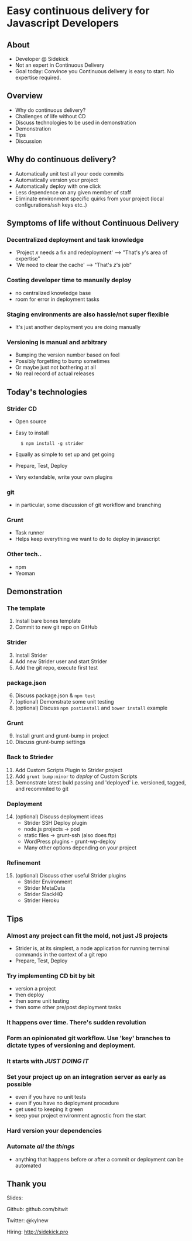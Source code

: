 # Easy continuous delivery for Javascript Developers


## About
- Developer @ Sidekick
- Not an expert in Continuous Delivery
- Goal today: Convince you Continuous delivery is easy to start. No expertise required.


## Overview
- Why do continuous delivery?
- Challenges of life without CD
- Discuss technologies to be used in demonstration
- Demonstration
- Tips
- Discussion


## Why do continuous delivery?
- Automatically unit test all your code commits
- Automatically version your project
- Automatically deploy with one click
- Less dependence on any given member of staff
- Eliminate environment specific quirks from your project (local configurations/ssh keys etc..)


## Symptoms of life without Continuous Delivery

### Decentralized deployment and task knowledge
- 'Project *x* needs a fix and redeployment' --> "That's *y*'s area of expertise"
- 'We need to clear the cache' --> "That's *z*'s job"

### Costing developer time to manually deploy
- no centralized knowledge base
- room for error in deployment tasks

### Staging environments are also hassle/not super flexible
- It's just another deployment you are doing manually

### Versioning is manual and arbitrary
- Bumping the version number based on feel
- Possibly forgetting to bump sometimes
- Or maybe just not bothering at all
- No real record of actual releases


## Today's technologies

### Strider CD
- Open source
- Easy to install
	
		$ npm install -g strider
- Equally as simple to set up and get going
- Prepare, Test, Deploy
- Very extendable, write your own plugins

### git
- in particular, some discussion of git workflow and branching

### Grunt
- Task runner
- Helps keep everything we want to do to deploy in javascript	

### Other tech..
- npm
- Yeoman


## Demonstration

### The template
1. Install bare bones template
2. Commit to new git repo on GitHub

### Strider
3. Install Strider
4. Add new Strider user and start Strider
5. Add the git repo, execute first test

### package.json
6. Discuss package.json & `npm test`
7. (optional) Demonstrate some unit testing
8. (optional) Discuss `npm postinstall` and `bower install` example

### Grunt
9. Install grunt and grunt-bump in project
10. Discuss grunt-bump settings

### Back to Strieder
11. Add Custom Scripts Plugin to Strider project
12. Add `grunt bump:minor` to *deploy* of Custom Scripts
13. Demonstrate latest buld passing and 'deployed' i.e. versioned, tagged, and recommited to git

### Deployment
14. (optional) Discuss deployment ideas
	- Strider SSH Deploy plugin
	- node.js projects -> pod
	- static files -> grunt-ssh (also does ftp)
	- WordPress plugins - grunt-wp-deploy
	- Many other options depending on your project

### Refinement
15. (optional) Discuss other useful Strider plugins
	- Strider Environment
	- Strider MetaData
	- Strider SlackHQ
	- Strider Heroku


## Tips

### Almost any project can fit the mold, not just JS projects
- Strider is, at its simplest, a node application for running terminal commands in the context of a git repo
- Prepare, Test, Deploy

### Try implementing CD bit by bit
- version a project
- then deploy
- then some unit testing
- then some other pre/post deployment tasks

### It happens over time. There's sudden revolution

### Form an opinionated git workflow. Use 'key' branches to dictate types of versioning and deployment.

### It starts with _JUST DOING IT_

### Set your project up on an integration server as early as possible
- even if you have no unit tests
- even if you have no deployment procedure
- get used to keeping it green
- keep your project environment agnostic from the start

### Hard version your dependencies

### Automate _all the things_
- anything that happens before or after a commit or deployment can be automated


## Thank you

Slides: 

Github: github.com/bitwit

Twitter: @kylnew

Hiring: http://sidekick.pro
